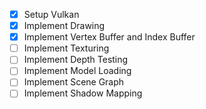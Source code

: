 - [x] Setup Vulkan
- [x] Implement Drawing
- [x] Implement Vertex Buffer and Index Buffer
- [ ] Implement Texturing
- [ ] Implement Depth Testing
- [ ] Implement Model Loading
- [ ] Implement Scene Graph
- [ ] Implement Shadow Mapping
